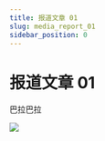 ```yaml
---
title: 报道文章 01
slug: media_report_01
sidebar_position: 0
---
```



# 报道文章 01

巴拉巴拉

<img src="/assets/TTKAbJeAKocb6gx6v18cDo0xnjh.png" src-width="840" src-height="1118" align="center"/>

